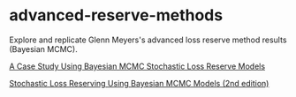 
# advanced-reserve-methods

<!-- badges: start -->
<!-- badges: end -->

Explore and replicate Glenn Meyers's advanced loss reserve method results (Bayesian MCMC).

[A Case Study Using Bayesian MCMC Stochastic Loss Reserve Models](https://www.casact.org/pubs/forum/19sumforumv2/04Meyers_LL-Case-Study.pdf)

[Stochastic Loss Reserving Using Bayesian MCMC Models (2nd edition)](https://www.casact.org/pubs/monographs/index.cfm?fa=meyers-monograph08)
